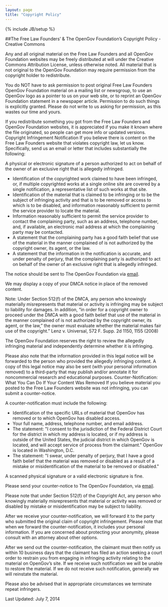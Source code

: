 ```yaml
---
layout: page
title: "Copyright Policy"
---
```

{% include JB/setup %}


##The Free Law Founders’ & The OpenGov Foundation’s Copyright Policy - Creative Commons
   
Any and all original material on the Free Law Founders and all OpenGov Foundation websites may be freely distributed at will under the Creative Commons Attribution License, unless otherwise noted. All material that is not original to the OpenGov Foundation may require permission from the copyright holder to redistribute.

You do NOT have to ask permission to post original Free Law Founders OpenGov Foundation material on a mailing list or newsgroup, to use an OpenGov logo as a pointer to us on your web site, or to reprint an OpenGov Foundation statement in a newspaper article. Permission to do such things is explicitly granted. Please do not write to us asking for permission, as this wastes our time and yours.

If you redistribute something you got from the Free Law Founders and OpenGov Foundation websites, it is appreciated if you make it known where the file originated, so people can get more info or updated versions.
Copyright Infringement Notification
If you believe there is content on the Free Law Founders website that violates copyright law, let us know. Specifically, send us an email or letter that includes substantially the following:

A physical or electronic signature of a person authorized to act on behalf of the owner of an exclusive right that is allegedly infringed.

*	Identification of the copyrighted work claimed to have been infringed, or, if multiple copyrighted works at a single online site are covered by a single notification, a representative list of such works at that site.
*	Identification of the material that is claimed to be infringing or to be the subject of infringing activity and that is to be removed or access to which is to be disabled, and information reasonably sufficient to permit the service provider to locate the material.
*	Information reasonably sufficient to permit the service provider to contact the complaining party, such as an address, telephone number, and, if available, an electronic mail address at which the complaining party may be contacted.
*	A statement that the complaining party has a good faith belief that use of the material in the manner complained of is not authorized by the copyright owner, its agent, or the law.
*	A statement that the information in the notification is accurate, and under penalty of perjury, that the complaining party is authorized to act on behalf of the owner of an exclusive right that is allegedly infringed.

The notice should be sent to The OpenGov Foundation via [email](mailto:sayhello@opengovfoundation.org).

We may display a copy of your DMCA notice in place of the removed content.

Note: Under Section 512(f) of the DMCA, any person who knowingly materially misrepresents that material or activity is infringing may be subject to liability for damages.  In addition, “in order for a copyright owner to proceed under the DMCA with a good faith belief that use of the material in the manner complained of is not authorized by the copyright owner, its agent, or the law,” the owner must evaluate whether the material makes fair use of the copyright.” Lenz v. Universal, 572 F. Supp. 2d 1150, 1155 (2008)

The OpenGov Foundation reserves the right to review the allegedly infringing material and independently determine whether it is infringing.

Please also note that the information provided in this legal notice will be forwarded to the person who provided the allegedly infringing content. A copy of this legal notice may also be sent (with your personal information removed) to a third-party that may publish and/or annotate it for noncommercial research and educational purposes.
Counter-Notification: What You Can Do If Your Content Was Removed
If you believe material you posted to the Free Law Founders website was not infringing, you can submit a counter-notice.

A counter-notification must include the following:

* Identification of the specific URLs of material that OpenGov has removed or to which OpenGov has disabled access.
* Your full name, address, telephone number, and email address.
* The statement: "I consent to the jurisdiction of the Federal District Court for the district in which my address is located, or if my address is outside of the United States, the judicial district in which OpenGov is located, and will accept service of process from the claimant." OpenGov is located in Washington, D.C.
* The statement: "I swear, under penalty of perjury, that I have a good faith belief that the material was removed or disabled as a result of a mistake or misidentification of the material to be removed or disabled."

A scanned physical signature or a valid electronic signature is fine.

Please send your counter-notice to The OpenGov Foundation, via [email](mailto:sayhello@OpenGovFoundation.org).

Please note that under Section 512(f) of the Copyright Act, any person who knowingly materially misrepresents that material or activity was removed or disabled by mistake or misidentification may be subject to liability.

After we receive your counter-notification, we will forward it to the party who submitted the original claim of copyright infringement. Please note that when we forward the counter-notification, it includes your personal information. If you are concerned about protecting your anonymity, please consult with an attorney about other options.

After we send out the counter-notification, the claimant must then notify us within 10 business days that the claimant has filed an action seeking a court order to restrain you from engaging in infringing activity relating to the material on OpenGov’s site. If we receive such notification we will be unable to restore the material. If we do not receive such notification, generally we will reinstate the material.

Please also be advised that in appropriate circumstances we terminate repeat infringers.

Last Updated: July 7, 2014
